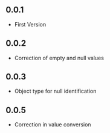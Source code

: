## 0.0.1

* First Version

## 0.0.2

* Correction of empty and null values

## 0.0.3 

* Object type for null identification

## 0.0.5

* Correction in value conversion